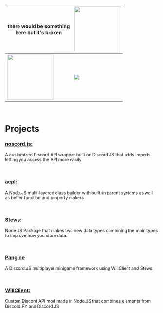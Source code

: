 | there would be something <br> here but it's broken | <img height=150 src="https://github-readme-stats-git-masterrstaa-rickstaa.vercel.app/api?username=shysolocup&theme=github_dark"> |
| ---- | ---- |
| <img height=150 src="https://github-profile-summary-cards.vercel.app/api/cards/profile-details?username=shysolocup&theme=github_dark"> | <img src="https://github-readme-stats.vercel.app/api/top-langs/?username=shysolocup&theme=github_dark">

<br>

# Projects

### **[noscord.js:](https://github.com/shysolocup/noscord.js)** 
A customized Discord API wrapper built on Discord.JS that adds imports letting you access the API more easily

<br>

### **[aepl:](https://github.com/shysolocup/aepl)** 
A Node.JS multi-layered class builder with built-in parent systems as well as better function and property makers

<br>

### **[Stews:](https://github.com/shysolocup/stews)** 
Node.JS Package that makes two new data types combining the main types to improve how you store data.

<br>

### **[Pangine](https://github.com/paishee/pangine)**
A Discord.JS multiplayer minigame framework using WillClient and Stews

<br>

### **[WillClient:](https://github.com/paishee/willclient)** 
Custom Discord API mod made in Node.JS that combines elements from Discord.PY and Discord.JS

<br>
